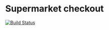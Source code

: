 # Supermarket checkout

[![Build Status](https://travis-ci.org/tumakha/checkout.svg?branch=master)](https://travis-ci.org/tumakha/checkout)
